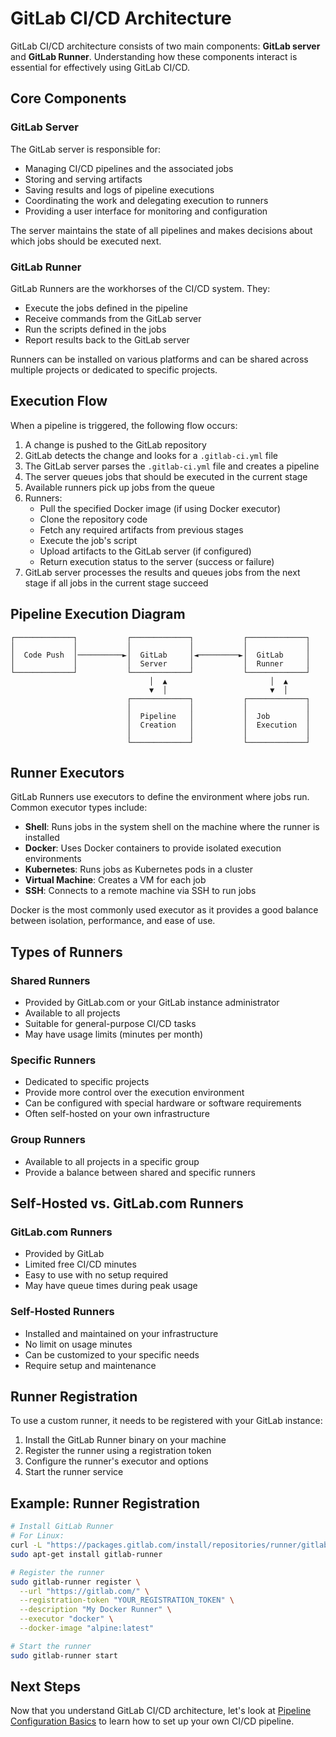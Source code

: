 # GitLab CI/CD Architecture

GitLab CI/CD architecture consists of two main components: **GitLab server** and **GitLab Runner**. Understanding how these components interact is essential for effectively using GitLab CI/CD.

## Core Components

### GitLab Server

The GitLab server is responsible for:

- Managing CI/CD pipelines and the associated jobs
- Storing and serving artifacts
- Saving results and logs of pipeline executions
- Coordinating the work and delegating execution to runners
- Providing a user interface for monitoring and configuration

The server maintains the state of all pipelines and makes decisions about which jobs should be executed next.

### GitLab Runner

GitLab Runners are the workhorses of the CI/CD system. They:

- Execute the jobs defined in the pipeline
- Receive commands from the GitLab server
- Run the scripts defined in the jobs
- Report results back to the GitLab server

Runners can be installed on various platforms and can be shared across multiple projects or dedicated to specific projects.

## Execution Flow

When a pipeline is triggered, the following flow occurs:

1. A change is pushed to the GitLab repository
2. GitLab detects the change and looks for a `.gitlab-ci.yml` file
3. The GitLab server parses the `.gitlab-ci.yml` file and creates a pipeline
4. The server queues jobs that should be executed in the current stage
5. Available runners pick up jobs from the queue
6. Runners:
   - Pull the specified Docker image (if using Docker executor)
   - Clone the repository code
   - Fetch any required artifacts from previous stages
   - Execute the job's script
   - Upload artifacts to the GitLab server (if configured)
   - Return execution status to the server (success or failure)
7. GitLab server processes the results and queues jobs from the next stage if all jobs in the current stage succeed

## Pipeline Execution Diagram

```
┌─────────────┐           ┌─────────────┐           ┌─────────────┐
│             │           │             │           │             │
│  Code Push  │──────────►│  GitLab     │◄─────────►│  GitLab     │
│             │           │  Server     │           │  Runner     │
└─────────────┘           └─────────────┘           └─────────────┘
                               │  ▲                       │  ▲
                               ▼  │                       ▼  │
                          ┌─────────────┐           ┌─────────────┐
                          │             │           │             │
                          │  Pipeline   │           │  Job        │
                          │  Creation   │           │  Execution  │
                          │             │           │             │
                          └─────────────┘           └─────────────┘
```

## Runner Executors

GitLab Runners use executors to define the environment where jobs run. Common executor types include:

- **Shell**: Runs jobs in the system shell on the machine where the runner is installed
- **Docker**: Uses Docker containers to provide isolated execution environments
- **Kubernetes**: Runs jobs as Kubernetes pods in a cluster
- **Virtual Machine**: Creates a VM for each job
- **SSH**: Connects to a remote machine via SSH to run jobs

Docker is the most commonly used executor as it provides a good balance between isolation, performance, and ease of use.

## Types of Runners

### Shared Runners

- Provided by GitLab.com or your GitLab instance administrator
- Available to all projects
- Suitable for general-purpose CI/CD tasks
- May have usage limits (minutes per month)

### Specific Runners

- Dedicated to specific projects
- Provide more control over the execution environment
- Can be configured with special hardware or software requirements
- Often self-hosted on your own infrastructure

### Group Runners

- Available to all projects in a specific group
- Provide a balance between shared and specific runners

## Self-Hosted vs. GitLab.com Runners

### GitLab.com Runners

- Provided by GitLab
- Limited free CI/CD minutes
- Easy to use with no setup required
- May have queue times during peak usage

### Self-Hosted Runners

- Installed and maintained on your infrastructure
- No limit on usage minutes
- Can be customized to your specific needs
- Require setup and maintenance

## Runner Registration

To use a custom runner, it needs to be registered with your GitLab instance:

1. Install the GitLab Runner binary on your machine
2. Register the runner using a registration token
3. Configure the runner's executor and options
4. Start the runner service

## Example: Runner Registration

```bash
# Install GitLab Runner
# For Linux:
curl -L "https://packages.gitlab.com/install/repositories/runner/gitlab-runner/script.deb.sh" | sudo bash
sudo apt-get install gitlab-runner

# Register the runner
sudo gitlab-runner register \
  --url "https://gitlab.com/" \
  --registration-token "YOUR_REGISTRATION_TOKEN" \
  --description "My Docker Runner" \
  --executor "docker" \
  --docker-image "alpine:latest"

# Start the runner
sudo gitlab-runner start
```

## Next Steps

Now that you understand GitLab CI/CD architecture, let's look at [Pipeline Configuration Basics](03-pipeline-basics.md) to learn how to set up your own CI/CD pipeline. 